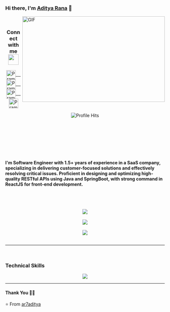 ### Hi there, I'm [Aditya Rana](https://www.ar7.in) 👋  

<img align="right" height="270px" width="450px" alt="GIF" src="https://raw.githubusercontent.com/wrapperup/Wrapperup/master/good-times.svg"/>
<br />
<div align="center">
  <h3 align="center">Connect with me<img align="center" src="https://github.com/rajput2107/rajput2107/blob/master/Assets/Handshake.gif" height="33px" /></h3> 
</div>
<p align="center">
 <a href="https://www.linkedin.com/in/adityarana7/" target="blank">
  <img align="center" alt="Pramod's LinkedIn" width="30px" src="https://www.vectorlogo.zone/logos/linkedin/linkedin-icon.svg" /> &nbsp; &nbsp;
 </a>
 <a href="https://www.instagram.com/ar7_aditya_rana/" target="blank">
  <img align="center" alt="Pramod's Instagram" width="30px" src="https://www.vectorlogo.zone/logos/instagram/instagram-icon.svg" /> &nbsp; &nbsp;
 </a>
 <a href="https://twitter.com/Adityar17705705" target="blank">
  <img align="center" alt="Pramod's Twitter" width="30px" src="https://www.vectorlogo.zone/logos/twitter/twitter-official.svg" /> &nbsp; &nbsp;
 </a>
 <a href="https://medium.com/@ranarajput9548" target="blank">
  <img align="center" alt="Pramod's Twitter" width="30px" src="https://www.vectorlogo.zone/logos/medium/medium-tile.svg" />
 </a> 
  <br/>
  <p align="center"><img alt="Profile Hits" src="https://hits.seeyoufarm.com/api/count/incr/badge.svg?url=https%3A%2F%2Fgithub.com%2Far7aditya%2F" /></p>
<br/>
<p>
<br />
<br />
<br />
<br />
  
#### I'm Software Engineer with 1.5+ years of experience in a SaaS company, specializing in delivering customer-focused solutions and effectively resolving critical issues. Proficient in designing and optimizing high-quality RESTful APIs using Java and SpringBoot, with strong command in ReactJS for front-end development.
<br />
<br />

<br />



<div align="center">
<img align="center" src="https://github-readme-stats.vercel.app/api?username=ar7aditya&count_private=true&theme=radical">
  <br />
  <br />
<img align="center" src="https://github-readme-streak-stats.herokuapp.com/?user=ar7aditya&theme=radical&hide_border=false"><br/>
  <br />
 <img align="center" src="https://github-readme-stats.vercel.app/api/top-langs/?username=ar7aditya&count_private=true&theme=radical"> 
</div>
<br />

*************

<br />

###  Technical Skills

<p align="center">
<img src="https://github.com/ar7aditya/staticData/blob/af7bdccb7ddb259974d9220dc2e849add4248318/skills.jpeg">
</p>

***********************************

#### Thank You 🙏🏼



⭐️ From [ar7aditya](https://github.com/ar7aditya)


